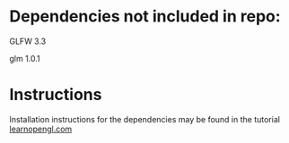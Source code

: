 # Dependencies not included in repo:

GLFW 3.3

glm 1.0.1

# Instructions
Installation instructions for the dependencies may be found in the tutorial [learnopengl.com](https://learnopengl.com/)



